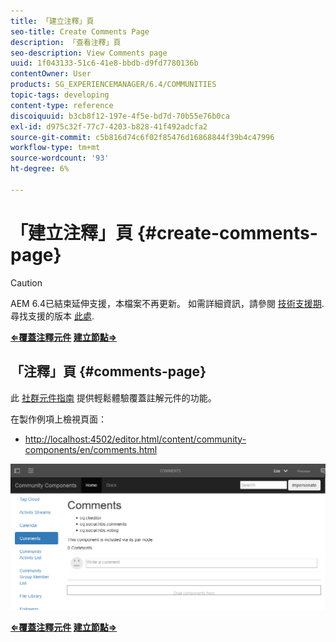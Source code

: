 ```yaml
---
title: 「建立注釋」頁
seo-title: Create Comments Page
description: 「查看注釋」頁
seo-description: View Comments page
uuid: 1f043133-51c6-41e8-bbdb-d9fd7780136b
contentOwner: User
products: SG_EXPERIENCEMANAGER/6.4/COMMUNITIES
topic-tags: developing
content-type: reference
discoiquuid: b3cb8f12-197e-4f5e-bd7d-70b55e76b0ca
exl-id: d975c32f-77c7-4203-b828-41f492adcfa2
source-git-commit: c5b816d74c6f02f85476d16868844f39b4c47996
workflow-type: tm+mt
source-wordcount: '93'
ht-degree: 6%

---
```


# 「建立注釋」頁 {#create-comments-page}

>[!CAUTION]
>
>AEM 6.4已結束延伸支援，本檔案不再更新。 如需詳細資訊，請參閱 [技術支援期](https://helpx.adobe.com//tw/support/programs/eol-matrix.html). 尋找支援的版本 [此處](https://experienceleague.adobe.com/docs/).

**[⇐覆蓋注釋元件](overlay-comments.md) [建立節點⇒](overlay-create-nodes.md)**

## 「注釋」頁 {#comments-page}

此 [社群元件指南](components-guide.md) 提供輕鬆體驗覆蓋註解元件的功能。

在製作例項上檢視頁面：

* [http://localhost:4502/editor.html/content/community-components/en/comments.html](http://localhost:4502/editor.html/content/community-components/en/comments.html)

![chlimage_1-125](assets/chlimage_1-125.png)

**[⇐覆蓋注釋元件](overlay-comments.md) [建立節點⇒](overlay-create-nodes.md)**
